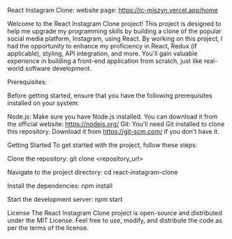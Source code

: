 React Instagram Clone:
website page: https://ic-miszyn.vercel.app/home


Welcome to the React Instagram Clone project! This project is designed to help me upgrade my programming skills by building a clone of the popular social media platform, Instagram, using React. By working on this project, I had the opportunity to enhance my proficiency in React, Redux (if applicable), styling, API integration, and more. You'll gain valuable experience in building a front-end application from scratch, just like real-world software development.

Prerequisites:

Before getting started, ensure that you have the following prerequisites installed on your system:

Node.js: Make sure you have Node.js installed. You can download it from the official website: https://nodejs.org/
Git: You'll need Git installed to clone this repository. Download it from https://git-scm.com/ if you don't have it.

Getting Started
To get started with the project, follow these steps:

Clone the repository:
git clone <repository_url>

Navigate to the project directory:
cd react-instagram-clone

Install the dependencies:
npm install

Start the development server:
npm start

License
The React Instagram Clone project is open-source and distributed under the MIT License. Feel free to use, modify, and distribute the code as per the terms of the license.
